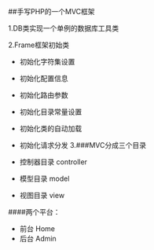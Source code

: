 ##手写PHP的一个MVC框架

1.DB类实现一个单例的数据库工具类

2.Frame框架初始类

- 初始化字符集设置

- 初始化配置信息

- 初始化路由参数

- 初始化目录常量设置

- 初始化类的自动加载

- 初始化请求分发
3.###MVC分成三个目录 
- 控制器目录 controller
- 模型目录 model
- 视图目录 view

####两个平台：
- 前台 Home
- 后台 Admin


